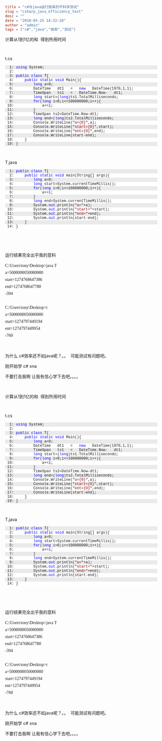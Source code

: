 ```toml
title = "c#与java运行效率的不科学测试"
slug = "csharp_java_efficiency_test"
desc = ""
date = "2010-05-25 14:32:10"
author = "admin"
tags = ["c#","java","效率","测试"]
```

<p>计算从1到1亿的和&#160; 得到所用时间</p>  <p>&#160;</p>  <p>t.cs</p>  <pre><pre style="background-color: #eaeaea; margin: 0em; width: 100%; font-family: consolas,&#39;Courier New&#39;,courier,monospace; font-size: 12px">  1: <span style="color: #0000ff">using</span> System;</pre><pre style="background-color: #ffffff; margin: 0em; width: 100%; font-family: consolas,&#39;Courier New&#39;,courier,monospace; font-size: 12px">  2: </pre><pre style="background-color: #eaeaea; margin: 0em; width: 100%; font-family: consolas,&#39;Courier New&#39;,courier,monospace; font-size: 12px">  3: <span style="color: #0000ff">public</span> <span style="color: #0000ff">class</span> T{</pre><pre style="background-color: #ffffff; margin: 0em; width: 100%; font-family: consolas,&#39;Courier New&#39;,courier,monospace; font-size: 12px">  4:     <span style="color: #0000ff">public</span> <span style="color: #0000ff">static</span> <span style="color: #0000ff">void</span> Main(){</pre><pre style="background-color: #eaeaea; margin: 0em; width: 100%; font-family: consolas,&#39;Courier New&#39;,courier,monospace; font-size: 12px">  5:         <span style="color: #0000ff">long</span> a=0;</pre><pre style="background-color: #ffffff; margin: 0em; width: 100%; font-family: consolas,&#39;Courier New&#39;,courier,monospace; font-size: 12px">  6:         DateTime   dt1   =   <span style="color: #0000ff">new</span>   DateTime(1970,1,1); </pre><pre style="background-color: #eaeaea; margin: 0em; width: 100%; font-family: consolas,&#39;Courier New&#39;,courier,monospace; font-size: 12px">  7:         TimeSpan   ts1   =   DateTime.Now-   dt1;</pre><pre style="background-color: #ffffff; margin: 0em; width: 100%; font-family: consolas,&#39;Courier New&#39;,courier,monospace; font-size: 12px">  8:         <span style="color: #0000ff">long</span> start=(<span style="color: #0000ff">long</span>)ts1.TotalMilliseconds;</pre><pre style="background-color: #eaeaea; margin: 0em; width: 100%; font-family: consolas,&#39;Courier New&#39;,courier,monospace; font-size: 12px">  9:         <span style="color: #0000ff">for</span>(<span style="color: #0000ff">long</span> i=0;i&lt;=100000000;i++){</pre><pre style="background-color: #ffffff; margin: 0em; width: 100%; font-family: consolas,&#39;Courier New&#39;,courier,monospace; font-size: 12px"> 10:             a+=i;</pre><pre style="background-color: #eaeaea; margin: 0em; width: 100%; font-family: consolas,&#39;Courier New&#39;,courier,monospace; font-size: 12px"> 11:         }</pre><pre style="background-color: #ffffff; margin: 0em; width: 100%; font-family: consolas,&#39;Courier New&#39;,courier,monospace; font-size: 12px"> 12:         TimeSpan ts2=DateTime.Now-dt1;</pre><pre style="background-color: #eaeaea; margin: 0em; width: 100%; font-family: consolas,&#39;Courier New&#39;,courier,monospace; font-size: 12px"> 13:         <span style="color: #0000ff">long</span> end=(<span style="color: #0000ff">long</span>)ts2.TotalMilliseconds;</pre><pre style="background-color: #ffffff; margin: 0em; width: 100%; font-family: consolas,&#39;Courier New&#39;,courier,monospace; font-size: 12px"> 14:         Console.WriteLine(&quot;<span style="color: #8b0000">a={0}</span>&quot;,a);</pre><pre style="background-color: #eaeaea; margin: 0em; width: 100%; font-family: consolas,&#39;Courier New&#39;,courier,monospace; font-size: 12px"> 15:         Console.WriteLine(&quot;<span style="color: #8b0000">start={0}</span>&quot;,start);</pre><pre style="background-color: #ffffff; margin: 0em; width: 100%; font-family: consolas,&#39;Courier New&#39;,courier,monospace; font-size: 12px"> 16:         Console.WriteLine(&quot;<span style="color: #8b0000">ent={0}</span>&quot;,end);</pre><pre style="background-color: #eaeaea; margin: 0em; width: 100%; font-family: consolas,&#39;Courier New&#39;,courier,monospace; font-size: 12px"> 17:         Console.WriteLine(start-end);</pre><pre style="background-color: #ffffff; margin: 0em; width: 100%; font-family: consolas,&#39;Courier New&#39;,courier,monospace; font-size: 12px"> 18:     }</pre><pre style="background-color: #eaeaea; margin: 0em; width: 100%; font-family: consolas,&#39;Courier New&#39;,courier,monospace; font-size: 12px"> 19: }</pre></pre><p>&#160;</p><p>T.java</p><pre><pre style="background-color: #eaeaea; margin: 0em; width: 100%; font-family: consolas,&#39;Courier New&#39;,courier,monospace; font-size: 12px">  1: <span style="color: #0000ff">public</span> <span style="color: #0000ff">class</span> T{</pre><pre style="background-color: #ffffff; margin: 0em; width: 100%; font-family: consolas,&#39;Courier New&#39;,courier,monospace; font-size: 12px">  2:     <span style="color: #0000ff">public</span> <span style="color: #0000ff">static</span> <span style="color: #0000ff">void</span> main(String[] args){</pre><pre style="background-color: #eaeaea; margin: 0em; width: 100%; font-family: consolas,&#39;Courier New&#39;,courier,monospace; font-size: 12px">  3:         <span style="color: #0000ff">long</span> a=0;</pre><pre style="background-color: #ffffff; margin: 0em; width: 100%; font-family: consolas,&#39;Courier New&#39;,courier,monospace; font-size: 12px">  4:         <span style="color: #0000ff">long</span> start=System.currentTimeMillis();</pre><pre style="background-color: #eaeaea; margin: 0em; width: 100%; font-family: consolas,&#39;Courier New&#39;,courier,monospace; font-size: 12px">  5:         <span style="color: #0000ff">for</span>(<span style="color: #0000ff">long</span> i=0;i&lt;=100000000;i++){</pre><pre style="background-color: #ffffff; margin: 0em; width: 100%; font-family: consolas,&#39;Courier New&#39;,courier,monospace; font-size: 12px">  6:             a+=i;</pre><pre style="background-color: #eaeaea; margin: 0em; width: 100%; font-family: consolas,&#39;Courier New&#39;,courier,monospace; font-size: 12px">  7:         }</pre><pre style="background-color: #ffffff; margin: 0em; width: 100%; font-family: consolas,&#39;Courier New&#39;,courier,monospace; font-size: 12px">  8:         <span style="color: #0000ff">long</span> end=System.currentTimeMillis();</pre><pre style="background-color: #eaeaea; margin: 0em; width: 100%; font-family: consolas,&#39;Courier New&#39;,courier,monospace; font-size: 12px">  9:         System.<span style="color: #0000ff">out</span>.println(&quot;<span style="color: #8b0000">a=</span>&quot;+a);</pre><pre style="background-color: #ffffff; margin: 0em; width: 100%; font-family: consolas,&#39;Courier New&#39;,courier,monospace; font-size: 12px"> 10:         System.<span style="color: #0000ff">out</span>.println(&quot;<span style="color: #8b0000">start=</span>&quot;+start);</pre><pre style="background-color: #eaeaea; margin: 0em; width: 100%; font-family: consolas,&#39;Courier New&#39;,courier,monospace; font-size: 12px"> 11:         System.<span style="color: #0000ff">out</span>.println(&quot;<span style="color: #8b0000">end=</span>&quot;+end);</pre><pre style="background-color: #ffffff; margin: 0em; width: 100%; font-family: consolas,&#39;Courier New&#39;,courier,monospace; font-size: 12px"> 12:         System.<span style="color: #0000ff">out</span>.println(start-end);</pre><pre style="background-color: #eaeaea; margin: 0em; width: 100%; font-family: consolas,&#39;Courier New&#39;,courier,monospace; font-size: 12px"> 13:     }</pre><pre style="background-color: #ffffff; margin: 0em; width: 100%; font-family: consolas,&#39;Courier New&#39;,courier,monospace; font-size: 12px"> 14: }</pre></pre><p>&#160;</p><p>&#160;</p><p>运行结果完全出乎我的意料</p><p><span style="line-height: 23px; font-family: simsun; font-size: 14px" class="Apple-style-span">C:\Users\tony\Desktop&gt;java T    <br />a=5000000050000000    <br />start=1274768647386    <br />end=1274768647780    <br />-394    <br />    <br />C:\Users\tony\Desktop&gt;t    <br />a=5000000050000000    <br />start=1274797449194    <br />ent=1274797449954    <br />-760</span></p><p>&#160;</p><p>为什么 c#效率还不如java呢？。。&#160; 可能测试有问题吧。</p><p>刚开始学 c# xna</p><p>不要打击我啊 让我有信心学下去吧。。。。</p><div><span style="line-height: 23px; font-family:
monospace; white-space: pre" class="Apple-style-span"><span style="line-height: 18px; color: rgb(0,0,0)">      <br /></span></span></div>


<!--more-->

<p>计算从1到1亿的和&#160; 得到所用时间</p>  <p>&#160;</p>  <p>t.cs</p>  <pre><pre style="background-color: #eaeaea; margin: 0em; width: 100%; font-family: consolas,&#39;Courier New&#39;,courier,monospace; font-size: 12px">  1: <span style="color: #0000ff">using</span> System;</pre><pre style="background-color: #ffffff; margin: 0em; width: 100%; font-family: consolas,&#39;Courier New&#39;,courier,monospace; font-size: 12px">  2: </pre><pre style="background-color: #eaeaea; margin: 0em; width: 100%; font-family: consolas,&#39;Courier New&#39;,courier,monospace; font-size: 12px">  3: <span style="color: #0000ff">public</span> <span style="color: #0000ff">class</span> T{</pre><pre style="background-color: #ffffff; margin: 0em; width: 100%; font-family: consolas,&#39;Courier New&#39;,courier,monospace; font-size: 12px">  4:     <span style="color: #0000ff">public</span> <span style="color: #0000ff">static</span> <span style="color: #0000ff">void</span> Main(){</pre><pre style="background-color: #eaeaea; margin: 0em; width: 100%; font-family: consolas,&#39;Courier New&#39;,courier,monospace; font-size: 12px">  5:         <span style="color: #0000ff">long</span> a=0;</pre><pre style="background-color: #ffffff; margin: 0em; width: 100%; font-family: consolas,&#39;Courier New&#39;,courier,monospace; font-size: 12px">  6:         DateTime   dt1   =   <span style="color: #0000ff">new</span>   DateTime(1970,1,1); </pre><pre style="background-color: #eaeaea; margin: 0em; width: 100%; font-family: consolas,&#39;Courier New&#39;,courier,monospace; font-size: 12px">  7:         TimeSpan   ts1   =   DateTime.Now-   dt1;</pre><pre style="background-color: #ffffff; margin: 0em; width: 100%; font-family: consolas,&#39;Courier New&#39;,courier,monospace; font-size: 12px">  8:         <span style="color: #0000ff">long</span> start=(<span style="color: #0000ff">long</span>)ts1.TotalMilliseconds;</pre><pre style="background-color: #eaeaea; margin: 0em; width: 100%; font-family: consolas,&#39;Courier New&#39;,courier,monospace; font-size: 12px">  9:         <span style="color: #0000ff">for</span>(<span style="color: #0000ff">long</span> i=0;i&lt;=100000000;i++){</pre><pre style="background-color: #ffffff; margin: 0em; width: 100%; font-family: consolas,&#39;Courier New&#39;,courier,monospace; font-size: 12px"> 10:             a+=i;</pre><pre style="background-color: #eaeaea; margin: 0em; width: 100%; font-family: consolas,&#39;Courier New&#39;,courier,monospace; font-size: 12px"> 11:         }</pre><pre style="background-color: #ffffff; margin: 0em; width: 100%; font-family: consolas,&#39;Courier New&#39;,courier,monospace; font-size: 12px"> 12:         TimeSpan ts2=DateTime.Now-dt1;</pre><pre style="background-color: #eaeaea; margin: 0em; width: 100%; font-family: consolas,&#39;Courier New&#39;,courier,monospace; font-size: 12px"> 13:         <span style="color: #0000ff">long</span> end=(<span style="color: #0000ff">long</span>)ts2.TotalMilliseconds;</pre><pre style="background-color: #ffffff; margin: 0em; width: 100%; font-family: consolas,&#39;Courier New&#39;,courier,monospace; font-size: 12px"> 14:         Console.WriteLine(&quot;<span style="color: #8b0000">a={0}</span>&quot;,a);</pre><pre style="background-color: #eaeaea; margin: 0em; width: 100%; font-family: consolas,&#39;Courier New&#39;,courier,monospace; font-size: 12px"> 15:         Console.WriteLine(&quot;<span style="color: #8b0000">start={0}</span>&quot;,start);</pre><pre style="background-color: #ffffff; margin: 0em; width: 100%; font-family: consolas,&#39;Courier New&#39;,courier,monospace; font-size: 12px"> 16:         Console.WriteLine(&quot;<span style="color: #8b0000">ent={0}</span>&quot;,end);</pre><pre style="background-color: #eaeaea; margin: 0em; width: 100%; font-family: consolas,&#39;Courier New&#39;,courier,monospace; font-size: 12px"> 17:         Console.WriteLine(start-end);</pre><pre style="background-color: #ffffff; margin: 0em; width: 100%; font-family: consolas,&#39;Courier New&#39;,courier,monospace; font-size: 12px"> 18:     }</pre><pre style="background-color: #eaeaea; margin: 0em; width: 100%; font-family: consolas,&#39;Courier New&#39;,courier,monospace; font-size: 12px"> 19: }</pre></pre><p>&#160;</p><p>T.java</p><pre><pre style="background-color: #eaeaea; margin: 0em; width: 100%; font-family: consolas,&#39;Courier New&#39;,courier,monospace; font-size: 12px">  1: <span style="color: #0000ff">public</span> <span style="color: #0000ff">class</span> T{</pre><pre style="background-color: #ffffff; margin: 0em; width: 100%; font-family: consolas,&#39;Courier New&#39;,courier,monospace; font-size: 12px">  2:     <span style="color: #0000ff">public</span> <span style="color: #0000ff">static</span> <span style="color: #0000ff">void</span> main(String[] args){</pre><pre style="background-color: #eaeaea; margin: 0em; width: 100%; font-family: consolas,&#39;Courier New&#39;,courier,monospace; font-size: 12px">  3:         <span style="color: #0000ff">long</span> a=0;</pre><pre style="background-color: #ffffff; margin: 0em; width: 100%; font-family: consolas,&#39;Courier New&#39;,courier,monospace; font-size: 12px">  4:         <span style="color: #0000ff">long</span> start=System.currentTimeMillis();</pre><pre style="background-color: #eaeaea; margin: 0em; width: 100%; font-family: consolas,&#39;Courier New&#39;,courier,monospace; font-size: 12px">  5:         <span style="color: #0000ff">for</span>(<span style="color: #0000ff">long</span> i=0;i&lt;=100000000;i++){</pre><pre style="background-color: #ffffff; margin: 0em; width: 100%; font-family: consolas,&#39;Courier New&#39;,courier,monospace; font-size: 12px">  6:             a+=i;</pre><pre style="background-color: #eaeaea; margin: 0em; width: 100%; font-family: consolas,&#39;Courier New&#39;,courier,monospace; font-size: 12px">  7:         }</pre><pre style="background-color: #ffffff; margin: 0em; width: 100%; font-family: consolas,&#39;Courier New&#39;,courier,monospace; font-size: 12px">  8:         <span style="color: #0000ff">long</span> end=System.currentTimeMillis();</pre><pre style="background-color: #eaeaea; margin: 0em; width: 100%; font-family: consolas,&#39;Courier New&#39;,courier,monospace; font-size: 12px">  9:         System.<span style="color: #0000ff">out</span>.println(&quot;<span style="color: #8b0000">a=</span>&quot;+a);</pre><pre style="background-color: #ffffff; margin: 0em; width: 100%; font-family: consolas,&#39;Courier New&#39;,courier,monospace; font-size: 12px"> 10:         System.<span style="color: #0000ff">out</span>.println(&quot;<span style="color: #8b0000">start=</span>&quot;+start);</pre><pre style="background-color: #eaeaea; margin: 0em; width: 100%; font-family: consolas,&#39;Courier New&#39;,courier,monospace; font-size: 12px"> 11:         System.<span style="color: #0000ff">out</span>.println(&quot;<span style="color: #8b0000">end=</span>&quot;+end);</pre><pre style="background-color: #ffffff; margin: 0em; width: 100%; font-family: consolas,&#39;Courier New&#39;,courier,monospace; font-size: 12px"> 12:         System.<span style="color: #0000ff">out</span>.println(start-end);</pre><pre style="background-color: #eaeaea; margin: 0em; width: 100%; font-family: consolas,&#39;Courier New&#39;,courier,monospace; font-size: 12px"> 13:     }</pre><pre style="background-color: #ffffff; margin: 0em; width: 100%; font-family: consolas,&#39;Courier New&#39;,courier,monospace; font-size: 12px"> 14: }</pre></pre><p>&#160;</p><p>&#160;</p><p>运行结果完全出乎我的意料</p><p><span style="line-height: 23px; font-family: simsun; font-size: 14px" class="Apple-style-span">C:\Users\tony\Desktop&gt;java T    <br />a=5000000050000000    <br />start=1274768647386    <br />end=1274768647780    <br />-394    <br />    <br />C:\Users\tony\Desktop&gt;t    <br />a=5000000050000000    <br />start=1274797449194    <br />ent=1274797449954    <br />-760</span></p><p>&#160;</p><p>为什么 c#效率还不如java呢？。。&#160; 可能测试有问题吧。</p><p>刚开始学 c# xna</p><p>不要打击我啊 让我有信心学下去吧。。。。</p><div><span style="line-height: 23px; font-family:
monospace; white-space: pre" class="Apple-style-span"><span style="line-height: 18px; color: rgb(0,0,0)">      <br /></span></span></div>
